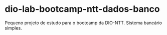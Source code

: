 # dio-lab-bootcamp-ntt-dados-banco
Pequeno projeto de estudo para o bootcamp da DIO-NTT. Sistema bancário simples.

